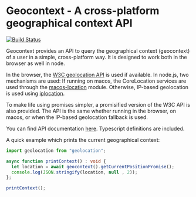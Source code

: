 # Geocontext - A cross-platform geographical context API

[![Build Status](https://travis-ci.org/no2chem/geocontext.svg?branch=master)](https://travis-ci.org/no2chem/geocontext)

Geocontext provides an API to query the geographical context (geocontext) of a user in a simple, cross-platform way. It is designed to work both in the browser as well in node.

In the browser, the [W3C geolocation API](https://w3c.github.io/geolocation-api/#navi-geo) is used if available. In node.js, two mechanisms are used: If running on macos, the CoreLocation services are used through the [macos-location](https://www.npmjs.com/package/macos-location) module. Otherwise, IP-based geolocation is used using [iplocation](https://www.npmjs.com/package/iplocation).

To make life using promises simpler, a promisified version of the W3C API is also provided. The API is the same whether running in the browser, on macos, or when the IP-based geolocation fallback is used. 

You can find API documentation [here](https://no2chem.github.io/geocontext/). Typescript definitions are included.

A quick example which prints the current geographical context:
```typescript
import geolocation from "geolocation";

async function printContext() : void {
  let location = await geocontext().getCurrentPositionPromise();
  console.log(JSON.stringify(location, null , 2));
};

printContext();
```
